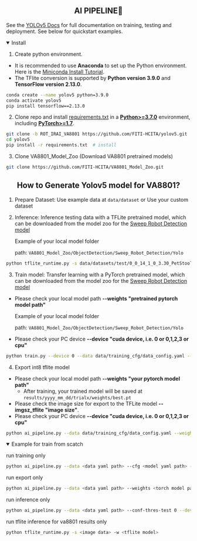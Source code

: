 ## <div align="center">AI PIPELINE🚀</div>

See the [YOLOv5 Docs](https://docs.ultralytics.com/yolov5) for full documentation on training, testing and deployment. See below for quickstart examples.

<details open>
<summary>Install</summary>

1. Create python environment.
- It is recommended to use **Anaconda** to set up the Python environment. Here is the [Miniconda Install Tutorial](https://medium.com/@hmchang/%E7%B5%A6%E5%88%9D%E5%AD%B8%E8%80%85%E7%9A%84-python-%E5%AE%89%E8%A3%9D%E6%95%99%E5%AD%B8-578bf0de9cf8).
- The TFlite conversion is supported by **Python version 3.9.0** and **TensorFlow version 2.13.0**.
```bash
conda create --name yolov5 python=3.9.0
conda activate yolov5
pip install tensorflow==2.13.0
```

2. Clone repo and install [requirements.txt](https://github.com/ultralytics/yolov5/blob/master/requirements.txt) in a
[**Python>=3.7.0**](https://www.python.org/) environment, including
[**PyTorch>=1.7**](https://pytorch.org/get-started/locally/).


```bash
git clone -b ROT_IRAI_VA8801 https://github.com/FITI-HCITA/yolov5.git  # clone
cd yolov5
pip install -r requirements.txt  # install
```
3. Clone VA8801_Model_Zoo (Download VA8801 pretrained models)
```bash
git clone https://github.com/FITI-HCITA/VA8801_Model_Zoo.git
```

</details>

## <div align="center">How to Generate Yolov5 model for VA8801?</div>
1. Prepare Dataset: Use example data at ``data/dataset`` or Use your custom dataset

2.  Inference: Inference testing data with a TFLite pretrained model, which can be downloaded from the model zoo for the
[Sweep Robot Detection model](https://github.com/FITI-HCITA/VA8801_Model_Zoo/blob/main/ObjectDetection/Sweep_Robot_Detection/Yolo/VA8801_ROTBOT_1.002.002-int8.tflite)

    Example of your local model folder
    
    path: ``VA8801_Model_Zoo/ObjectDetection/Sweep_Robot_Detection/Yolo``

```bash
python tflite_runtime.py -s data/datasets/test/0_0_14_1_0_3.30_PetStool_83.bmp -w path/VA8801_ROTBOT_1.002.002-int8.tflite --img_ch 1
```
3. Train model: Transfer learning with a PyTorch pretrained model, which can be downloaded from the model zoo for the [Sweep Robot Detection model](https://github.com/FITI-HCITA/VA8801_Model_Zoo/blob/main/ObjectDetection/Sweep_Robot_Detection/Yolo/VA8801_ROTBOT_1.002.002.pt)
- Please check your local model path **--weights "pretrained pytorch model path"**
    
    Example of your local model folder
    
    path: ``VA8801_Model_Zoo/ObjectDetection/Sweep_Robot_Detection/Yolo``
- Please check your PC device **--device "cuda device, i.e. 0 or 0,1,2,3 or cpu"**

```bash
python train.py --device 0 --data data/training_cfg/data_config.yaml --weights path/VA8801_ROTBOT_1.002.002.pt --imgsz 320 --imgch 1 --cfg models/2head_yolov5n_WM028.yaml
```

4.  Export int8 tflite model
- Please check your local model path **--weights "your pytorch model path"**
    - After training, your trained model will be saved at ``results/yyyy_mm_dd/trialx/weights/best.pt``
- Please check the image size for export to the TFLite model **--imgsz_tflite "image size"**.
- Please check your PC device **--device "cuda device, i.e. 0 or 0,1,2,3 or cpu"**

```bash
python ai_pipeline.py --data data/training_cfg/data_config.yaml --weights path/VA8801_ROTBOT_1.002.002.pt --batch-size 1 --imgch 1 --imgsz 320 --imgsz_tflite 320 --device 0 --include tflite --int8 --run export

```

<details open>
<summary>Example for train from scatch</summary>


run training only

```bash
python ai_pipeline.py --data <data yaml path> --cfg <model yaml path> --epochs 10 --batch-size 64 --imgch 1 --imgsz 320 --patience 0 --device 0 --run train
```

run export only

```bash
python ai_pipeline.py --data <data yaml path> --weights <torch model path> --batch-size 1 --imgch 1 --imgsz 320 --device 0 --include tflite --int8 --run export

```

run inference only

```bash
python ai_pipeline.py --data <data yaml path> --conf-thres-test 0 --device 0 --tflite_model_path <tflite_model_path> --save_dir <xml save folder path> --run inference
```

run tflite inference for va8801 results only

```bash
python tflite_runtime.py -s <image data> -w <tflite model> 
```
</details>
